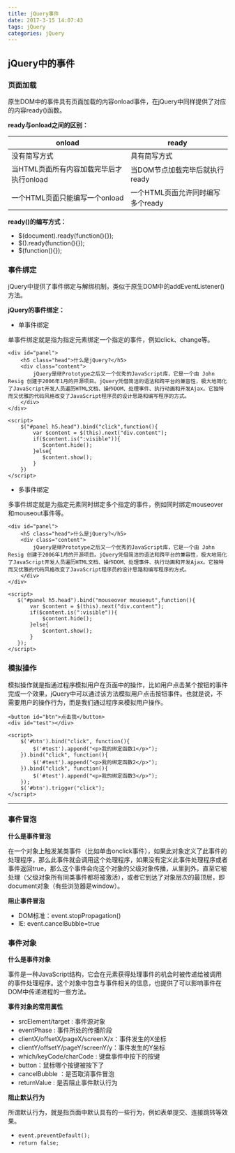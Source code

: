 ```yaml
---
title: jQuery事件
date: 2017-3-15 14:07:43
tags: jQuery
categories: jQuery
---
```



## jQuery中的事件

### 页面加载

原生DOM中的事件具有页面加载的内容onload事件，在jQuery中同样提供了对应的内容ready()函数。

**ready与onload之间的区别：**

<table>
<thead>
<tr>
<th>onload</th>
<th>ready</th>
</tr>
</thead>
<tbody>
<tr>
<td>没有简写方式</td>
<td>具有简写方式</td>
</tr>
<tr>
<td>当HTML页面所有内容加载完毕后才执行onload</td>
<td>当DOM节点加载完毕后就执行ready</td>
</tr>
<tr>
<td>一个HTML页面只能编写一个onload</td>
<td>一个HTML页面允许同时编写多个ready</td>
</tr>
</tbody>
</table>

**ready()的编写方式：**

*   $(document).ready(function(){});
*   $().ready(function(){});
*   $(function(){});

### 事件绑定

jQuery中提供了事件绑定与解绑机制，类似于原生DOM中的addEventListener()方法。

**jQuery的事件绑定：**

*   单事件绑定

单事件绑定就是指为指定元素绑定一个指定的事件，例如click、change等。


	<div id="panel">
	    <h5 class="head">什么是jQuery?</h5>
	    <div class="content">
	        jQuery是继Prototype之后又一个优秀的JavaScript库，它是一个由 John Resig 创建于2006年1月的开源项目。jQuery凭借简洁的语法和跨平台的兼容性，极大地简化了JavaScript开发人员遍历HTML文档、操作DOM、处理事件、执行动画和开发Ajax。它独特而又优雅的代码风格改变了JavaScript程序员的设计思路和编写程序的方式。
	    </div>
	</div>
	
	<script>
	    $("#panel h5.head").bind("click",function(){
	        var $content = $(this).next("div.content");
	        if($content.is(":visible")){
	           $content.hide();
	        }else{
	           $content.show();
	        }
	    })
	</script>



*   多事件绑定

多事件绑定就是为指定元素同时绑定多个指定的事件，例如同时绑定mouseover和mouseout事件等。


	<div id="panel">
	    <h5 class="head">什么是jQuery?</h5>
	    <div class="content">
	        jQuery是继Prototype之后又一个优秀的JavaScript库，它是一个由 John Resig 创建于2006年1月的开源项目。jQuery凭借简洁的语法和跨平台的兼容性，极大地简化了JavaScript开发人员遍历HTML文档、操作DOM、处理事件、执行动画和开发Ajax。它独特而又优雅的代码风格改变了JavaScript程序员的设计思路和编写程序的方式。
	    </div>
	</div>
	
	<script>
	   $("#panel h5.head").bind("mouseover mouseout",function(){
	       var $content = $(this).next("div.content");
	       if($content.is(":visible")){
	           $content.hide();
	       }else{
	           $content.show();
	       }
	   });
	</script>


### 模拟操作

模拟操作就是指通过程序模拟用户在页面中的操作，比如用户点击某个按钮的事件完成一个效果，jQuery中可以通过该方法模拟用户点击按钮事件。也就是说，不需要用户的操作行为，而是我们通过程序来模拟用户操作。


	<button id="btn">点击我</button>
	<div id="test"></div>
	
	<script>
	    $('#btn').bind("click", function(){
	        $('#test').append("<p>我的绑定函数1</p>");
	    }).bind("click", function(){
	        $('#test').append("<p>我的绑定函数2</p>");
	    }).bind("click", function(){
	        $('#test').append("<p>我的绑定函数3</p>");
	    });
	    $('#btn').trigger("click");
	</script>



----------

### 事件冒泡

**什么是事件冒泡**

在一个对象上触发某类事件（比如单击onclick事件），如果此对象定义了此事件的处理程序，那么此事件就会调用这个处理程序，如果没有定义此事件处理程序或者事件返回true，那么这个事件会向这个对象的父级对象传播，从里到外，直至它被处理（父级对象所有同类事件都将被激活），或者它到达了对象层次的最顶层，即document对象（有些浏览器是window）。

**阻止事件冒泡**

*   DOM标准：event.stopPropagation()
*   IE: event.cancelBubble=true

### 事件对象

**什么是事件对象**

事件是一种JavaScript结构，它会在元素获得处理事件的机会时被传递给被调用的事件处理程序。这个对象中包含与事件相关的信息，也提供了可以影响事件在DOM中传递进程的一些方法。

**事件对象的常用属性**

*   srcElement/target : 事件源对象
*   eventPhase : 事件所处的传播阶段
*   clientX/offsetX/pageX/screenX/x：事件发生的X坐标
*   clientY/offsetY/pageY/screenY/y：事件发生的Y坐标
*   which/keyCode/charCode : 键盘事件中按下的按键
*   button：鼠标哪个按键被按下了
*   cancelBubble ：是否取消事件冒泡
*   returnValue : 是否阻止事件默认行为

**阻止默认行为**

所谓默认行为，就是指页面中默认具有的一些行为，例如表单提交、连接跳转等效果。

*   `event.preventDefault();`
*   `return false;`